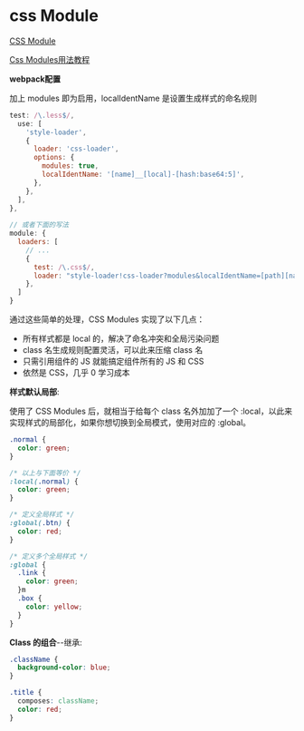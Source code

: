 # css Module

[CSS Module](https://segmentfault.com/a/1190000015738767) 

[Css Modules用法教程](http://www.ruanyifeng.com/blog/2016/06/css_modules.html)

**webpack配置**

加上 modules 即为启用，localIdentName 是设置生成样式的命名规则

```js
test: /\.less$/,
  use: [
    'style-loader',
    {
      loader: 'css-loader',
      options: {
        modules: true,
        localIdentName: '[name]__[local]-[hash:base64:5]',
      },
    },
  ],
},
 
// 或者下面的写法
module: {
  loaders: [
    // ...
    {
      test: /\.css$/,
      loader: "style-loader!css-loader?modules&localIdentName=[path][name]---[local]---[hash:base64:5]"
    },
  ]
}
```

通过这些简单的处理，CSS Modules 实现了以下几点：

- 所有样式都是 local 的，解决了命名冲突和全局污染问题
- class 名生成规则配置灵活，可以此来压缩 class 名
- 只需引用组件的 JS 就能搞定组件所有的 JS 和 CSS
- 依然是 CSS，几乎 0 学习成本

**样式默认局部**:

使用了 CSS Modules 后，就相当于给每个 class 名外加加了一个 :local，以此来实现样式的局部化，如果你想切换到全局模式，使用对应的 :global。

```css
.normal {
  color: green;
}

/* 以上与下面等价 */
:local(.normal) {
  color: green; 
}

/* 定义全局样式 */
:global(.btn) {
  color: red;
}

/* 定义多个全局样式 */
:global {
  .link {
    color: green;
  }m
  .box {
    color: yellow;
  }
}
```

**Class 的组合**--继承:

```css
.className {
  background-color: blue;
}

.title {
  composes: className;
  color: red;
}
```


